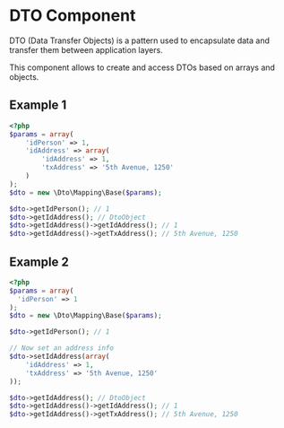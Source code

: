 DTO Component
==========
DTO (Data Transfer Objects) is a pattern used to encapsulate data and transfer them between application layers.

This component allows to create and access DTOs based on arrays and objects.

Example 1 
---------
```php
<?php
$params = array(
    'idPerson' => 1,
    'idAddress' => array(
        'idAddress' => 1,
        'txAddress' => '5th Avenue, 1250'
    )
);
$dto = new \Dto\Mapping\Base($params);

$dto->getIdPerson(); // 1
$dto->getIdAddress(); // DtoObject
$dto->getIdAddress()->getIdAddress(); // 1
$dto->getIdAddress()->getTxAddress(); // 5th Avenue, 1250
```

Example 2
---------
```php
<?php
$params = array(
  'idPerson' => 1
);
$dto = new \Dto\Mapping\Base($params);

$dto->getIdPerson(); // 1

// Now set an address info
$dto->setIdAddress(array(
    'idAddress' => 1,
    'txAddress' => '5th Avenue, 1250'
));

$dto->getIdAddress(); // DtoObject
$dto->getIdAddress()->getIdAddress(); // 1
$dto->getIdAddress()->getTxAddress(); // 5th Avenue, 1250
```
